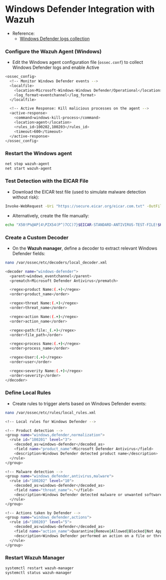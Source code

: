 # Windows Defender Integration with Wazuh

- Reference:
  - [Windows Defender logs collection](https://documentation.wazuh.com/current/user-manual/capabilities/malware-detection/win-defender-logs-collection.html)

### Configure the Wazuh Agent (Windows)

- Edit the Windows agent configuration file (`ossec.conf`) to collect Windows Defender logs and enable Active

```sh
<ossec_config>
  <!-- Monitor Windows Defender events -->
  <localfile>
    <location>Microsoft-Windows-Windows Defender/Operational</location>
    <log_format>eventchannel</log_format>
  </localfile>

  <!-- Active Response: Kill malicious processes on the agent -->
  <active-response>
    <command>windows-kill-process</command>
    <location>agent</location>
    <rules_id>100202,100203</rules_id>
    <timeout>600</timeout>
  </active-response>
</ossec_config>
```

### Restart the Windows agent

```sh
net stop wazuh-agent
net start wazuh-agent
```

### Test Detection with the EICAR File

- Download the EICAR test file (used to simulate malware detection without risk):

```sh
Invoke-WebRequest -Uri "https://secure.eicar.org/eicar.com.txt" -OutFile "$env:USERPROFILE\Downloads\eicar.com.txt"
```

- Alternatively, create the file manually:

```sh
echo "X50!P%@AP[4\PZX54(P^)7CC)7}$EICAR-STANDARD-ANTIVIRUS-TEST-FILE!$H+H*" > "$env:USERPROFILE\Downloads\eicar.com.txt"
```

### Create a Custom Decoder

- On the **Wazuh manager**, define a decoder to extract relevant Windows Defender fields:

```sh
nano /var/ossec/etc/decoders/local_decoder.xml
```

```sh
<decoder name="windows-defender">
  <parent>windows_eventchannel</parent>
  <prematch>Microsoft Defender Antivirus</prematch>

  <regex>product Name:(.+)</regex>
  <order>product_name</order>

  <regex>threat Name:(.+)</regex>
  <order>threat_name</order>

  <regex>action Name:(.+)</regex>
  <order>action_name</order>

  <regex>path:file:_(.+)</regex>
  <order>file_path</order>

  <regex>process Name:(.+)</regex>
  <order>process_name</order>

  <regex>User:(.+)</regex>
  <order>user</order>

  <regex>severity Name:(.+)</regex>
  <order>severity</order>
</decoder>
```

### Define Local Rules

- Create rules to trigger alerts based on Windows Defender events:

```sh
nano /var/ossec/etc/rules/local_rules.xml
```

```sh
<!-- Local rules for Windows Defender -->

<!-- Product detection -->
<group name="windows,defender,normalization">
  <rule id="100201" level="3">
    <decoded_as>windows-defender</decoded_as>
    <field name="product_name">Microsoft Defender Antivirus</field>
    <description>Windows Defender detected product name</description>
  </rule>
</group>

<!-- Malware detection -->
<group name="windows_defender,antivirus,malware">
  <rule id="100202" level="10">
    <decoded_as>windows-defender</decoded_as>
    <field name="threat_name">.*</field>
    <description>Windows Defender detected malware or unwanted software</description>
  </rule>
</group>

<!-- Actions taken by Defender -->
<group name="windows_defender,actions">
  <rule id="100203" level="5">
    <decoded_as>windows-defender</decoded_as>
    <field name="action_name">Quarantine|Remove|Allowed|Blocked|Not Applicable</field>
    <description>Windows Defender performed an action on a file or threat</description>
  </rule>
</group>
```

### Restart Wazuh Manager

```sh
systemctl restart wazuh-manager
systemctl status wazuh-manager
```
